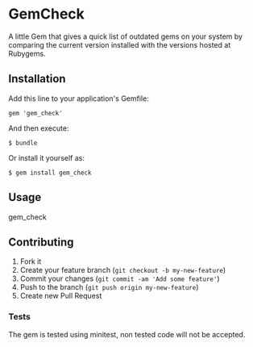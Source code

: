 # GemCheck

A little Gem that gives a quick list of outdated gems on your system by comparing the current version installed with the versions hosted at Rubygems.

## Installation

Add this line to your application's Gemfile:

    gem 'gem_check'

And then execute:

    $ bundle

Or install it yourself as:

    $ gem install gem_check

## Usage

gem_check

## Contributing

1. Fork it
2. Create your feature branch (`git checkout -b my-new-feature`)
3. Commit your changes (`git commit -am 'Add some feature'`)
4. Push to the branch (`git push origin my-new-feature`)
5. Create new Pull Request

### Tests

The gem is tested using minitest, non tested code will not be accepted.
